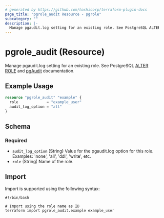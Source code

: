 ```yaml
---
# generated by https://github.com/hashicorp/terraform-plugin-docs
page_title: "pgrole_audit Resource - pgrole"
subcategory: ""
description: |-
  Manage pgaudit.log setting for an existing role. See PostgreSQL ALTER ROLE https://www.postgresql.org/docs/current/sql-alterrole.html and pgAudit https://github.com/pgaudit/pgaudit documentation.
---
```


# pgrole_audit (Resource)

Manage pgaudit.log setting for an existing role. See PostgreSQL [ALTER ROLE](https://www.postgresql.org/docs/current/sql-alterrole.html) and [pgAudit](https://github.com/pgaudit/pgaudit) documentation.

## Example Usage

```terraform
resource "pgrole_audit" "example" {
  role             = "example_user"
  audit_log_option = "all"
}
```

<!-- schema generated by tfplugindocs -->
## Schema

### Required

- `audit_log_option` (String) Value for the pgaudit.log option for this role. Examples: 'none', 'all', 'ddl', 'write', etc.
- `role` (String) Name of the role.

## Import

Import is supported using the following syntax:

```shell
#!/bin/bash

# Import using the role name as ID
terraform import pgrole_audit.example example_user
```
